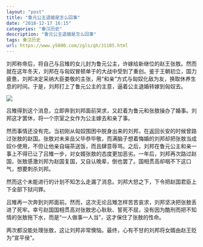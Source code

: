 ```yaml
---
layout: "post"
title: "鲁元公主退婚是怎么回事"
date: "2018-12-17 16:15"
categories: "秦汉历史"
description: "鲁元公主退婚是怎么回事"
tags: 秦汉历史
url: https://www.y5000.com/zgls/qh/31105.html
---
```






刘邦称帝后，将自己与吕雉的女儿封为鲁元公主，许嫁给新继位的赵王张敖。然而就在这年冬天，刘邦在与匈奴冒顿单于的大战中受到了重创。鉴于王朝初立，国力疲惫，刘邦决定采纳大臣娄敬的主张，用“和亲”方式与匈奴化敌为友，换取休养生息的时间。于是，刘邦打上了鲁元公主的主意，逼着公主退婚转嫁到匈奴去。

![](https://img.y5000.com/uploads/allimg/180627/8-1P62G43023518.jpg)

吕雉得到这个消息，立即奔到刘邦面前哭求，又赶着为鲁元和张敖操办了婚事。刘邦这才罢休，将一个宗室之女作为公主嫁去和亲了事。

然而事情还没有完。当初刚从匈奴围困中脱身出来的刘邦，在返回长安的时候曾路过张敖的赵国。张敖对未来岳父毕恭毕敬，而满脑子想着悔婚的刘邦却把张敖当成奴仆使用，不但让他亲自端茶送饭，而且肆意辱骂。之后，刘邦在鲁元公主和亲一事上不得已让了吕雉一步，对女婿张敖的态度更加恶劣。一年后，刘邦再次路过赵国，张敖感激刘邦为赵国复国，又自认晚辈，倒也罢了。国相贯高却咽不下这口气，想要刺杀刘邦。

然而这个未能进行的计划不知怎么走漏了消息。刘邦大怒之下，下令把赵国君臣上下全部下狱问罪。

吕雉再一次奔到刘邦面前。然而，这次无论吕雉怎样苦苦哀求，刘邦坚决把张敖丢进了死牢。幸亏赵国国相贯高对张敖忠心耿耿、誓死不屈，没有因为酷刑而把不知情的张敖拖下水，而是“一人做事一人当”，这才保住了张敖的性命。

两次都没能处理张敖，这让刘邦非常懊恼。最终，心有不甘的刘邦将女婿由赵王贬为“宣平侯”。
